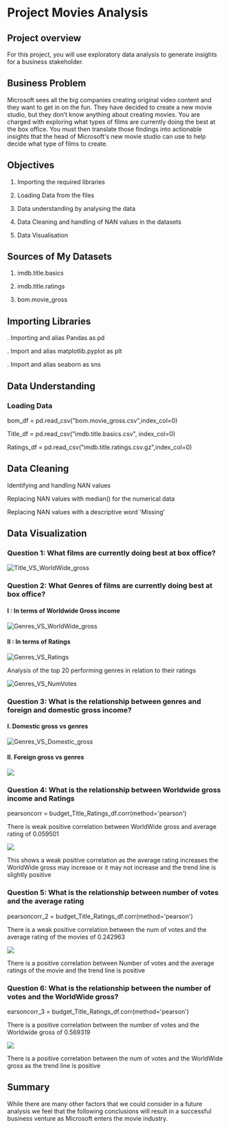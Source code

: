 #                          Project Movies Analysis
## Project overview

For this project, you will use exploratory data analysis to generate insights for a business stakeholder.


## Business Problem

Microsoft sees all the big companies creating original video content and they want to get in on the fun. They have decided to create a new movie studio, but they don’t know anything about creating movies. You are charged with exploring what types of films are currently doing the best at the box office. You must then translate those findings into actionable insights that the head of Microsoft's new movie studio can use to help decide what type of films to create.


## Objectives

1. Importing the required libraries

2. Loading Data from the files

3. Data understanding by analysing the data

4. Data Cleaning and handling of NAN values in the datasets

5. Data Visualisation 

## Sources of My Datasets

1. imdb.title.basics

2. imdb.title.ratings

3. bom.movie_gross

## Importing Libraries

. Importing and alias Pandas as pd

. Import and alias matplotlib.pyplot as plt

. Import and alias seaborn as sns

## Data Understanding

### Loading Data

<p>bom_df = pd.read_csv("bom.movie_gross.csv",index_col=0)</p>

<p>Title_df = pd.read_csv("imdb.title.basics.csv", index_col=0)</p>

<p>Ratings_df = pd.read_csv("imdb.title.ratings.csv.gz",index_col=0)</p>


## Data Cleaning

<p> Identifying and handling NAN values </p>

<p> Replacing NAN values with median() for the numerical data </p>

<p> Replacing NAN values with a descriptive word 'Missing' </p>

## Data Visualization

###  Question 1: What films are currently doing best at box office?


<img src="Title_VS_WorldWide_gross.png" alt="Title_VS_WorldWide_gross">


### Question 2: What Genres of films are currently doing best at box office?

#### I : In terms of Worldwide Gross income


<img src="Genres_VS_WorldWide_gross.png" alt="Genres_VS_WorldWide_gross">


#### II : In terms of Ratings


<img src="Genres_VS_Ratings.png" alt="Genres_VS_Ratings">

<p>Analysis of the top 20 performing genres in relation to their ratings</p>


<img src="Genres_VS_NumVotes.png" alt="Genres_VS_NumVotes">

### Question 3: What is the relationship between genres and foreign and domestic gross income?

#### I. Domestic gross vs genres



<img src="Genres_VS_Domestic_gross.png" alt="Genres_VS_Domestic_gross">


#### II. Foreign gross vs genres


<img src="Genres_VS_foreign_gross.png">


### Question 4: What is the relationship between Worldwide gross income and Ratings

<p>pearsoncorr = budget_Title_Ratings_df.corr(method='pearson')</p>

<p>There is weak positive correlation between WorldWide gross and average rating of 0.059501</p>	



<img src="Scatter_WorldWide_gross_VS_Ratings.png">

<p>This shows a weak positive correlation as the average rating increases the WorldWide gross may increase or it may not increase and the trend line is slightly positive</p>

### Question 5: What is the relationship between number of votes and the average rating

<p>pearsoncorr_2 = budget_Title_Ratings_df.corr(method='pearson')</p>


<p>There is a weak positive correlation between the num of votes and the average rating of the movies of 0.242963</p>



<img src="Scatter_NumVotes_VS_Ratings.png">

<p>There is a positive correlation between Number of votes and the average ratings of the movie and the trend line is positive</p>

### Question 6: What is the relationship between the number of votes and the WorldWide gross?

<p>earsoncorr_3 = budget_Title_Ratings_df.corr(method='pearson')</p>


<p>There is a positive correlation between the number of votes and the Worldwide gross of 0.569319</p>


<img src="Scatter_NumVotes_VS_WorldWide_gross.png">

<p>There is a positive correlation between the num of votes and the WorldWide gross as the trend line is positive</p>

## Summary

While there are many other factors that we could consider in a future analysis we feel that the following conclusions will result in a successful business venture as Microsoft enters the movie industry.
